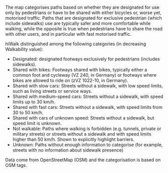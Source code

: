 The map categorises paths based on whether they are designated for use only by pedestrians or have to be shared with
either bicycles or, worse yet, motorised traffic. Paths that are designated for exclusive pedestrian (which include
sidewalks) use are typically safer and more comfortable while walking, while the opposite is true when pedestrians
have to share the road with other users, and in particular with fast motorised traffic.

hiWalk distinguished among the following categories (in decreasing Walkability value):
* Designated: designated footways exclusively for pedestrians (includes sidewalks).
* Shared with bikes: Footways shared with bikes, typically either a common foot and cycleway (VZ 240, in Germany) or footways where bikes are allowed to ride on (zVZ 1022-10, in Germany).
* Shared with slow cars: Streets without a sidewalk, with low speed limits, such as living streets or service ways.
* Shared with medium-speed cars: Streets without a sidewalk, with speed limits up to 30 km/h.
* Shared with fast cars: Streets without a sidewalk, with speed limits from 30 to 50 km/h.
* Shared with cars of unknown speed: Streets without a sidewalk, but speed limit is unknown.
* Not walkable: Paths where walking is forbidden (e.g. tunnels, private or military streets) or streets without a sidewalk and with speed limits higher than 50 km/h. Shown to explicitly highlight barriers.
* Unknown: Paths without enough information to categorise (for example, streets with no information about sidewalk presence)

Data come from OpenStreetMap (OSM) and the categorisation is based on OSM tags.